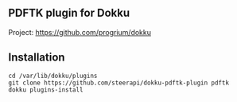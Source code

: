 PDFTK plugin for Dokku
----------------------

Project: https://github.com/progrium/dokku

Installation
------------
```
cd /var/lib/dokku/plugins
git clone https://github.com/steerapi/dokku-pdftk-plugin pdftk
dokku plugins-install
```

